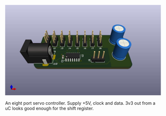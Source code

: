 ![PCB](servolicious.jpg)

An eight port servo controller. Supply +5V, clock and data. 3v3 out from a uC looks good enough for the shift register.
